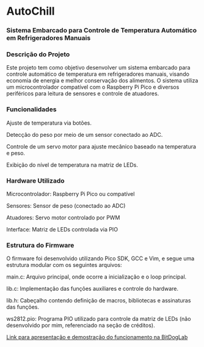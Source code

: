 # AutoChill

### Sistema Embarcado para Controle de Temperatura Automático em Refrigeradores Manuais

### Descrição do Projeto

Este projeto tem como objetivo desenvolver um sistema embarcado para controle automático de temperatura em refrigeradores manuais, visando economia de energia e melhor conservação dos alimentos. O sistema utiliza um microcontrolador compatível com o Raspberry Pi Pico e diversos periféricos para leitura de sensores e controle de atuadores.

### Funcionalidades

Ajuste de temperatura via botões.

Detecção do peso por meio de um sensor conectado ao ADC.

Controle de um servo motor para ajuste mecânico baseado na temperatura e peso.

Exibição do nível de temperatura na matriz de LEDs.

### Hardware Utilizado

Microcontrolador: Raspberry Pi Pico ou compatível

Sensores: Sensor de peso (conectado ao ADC)

Atuadores: Servo motor controlado por PWM

Interface: Matriz de LEDs controlada via PIO


### Estrutura do Firmware

O firmware foi desenvolvido utilizando Pico SDK, GCC e Vim, e segue uma estrutura modular com os seguintes arquivos:

main.c: Arquivo principal, onde ocorre a inicialização e o loop principal.

lib.c: Implementação das funções auxiliares e controle do hardware.

lib.h: Cabeçalho contendo definição de macros, bibliotecas e assinaturas das funções.

ws2812.pio: Programa PIO utilizado para controle da matriz de LEDs (não desenvolvido por mim, referenciado na seção de créditos).

[Link para apresentação e demostração do funcionamento na BitDogLab](https://drive.google.com/file/d/1XJIb9zb3lr4dVveIIRlc6OgQWYbgKKJ9/view?usp=sharing)

